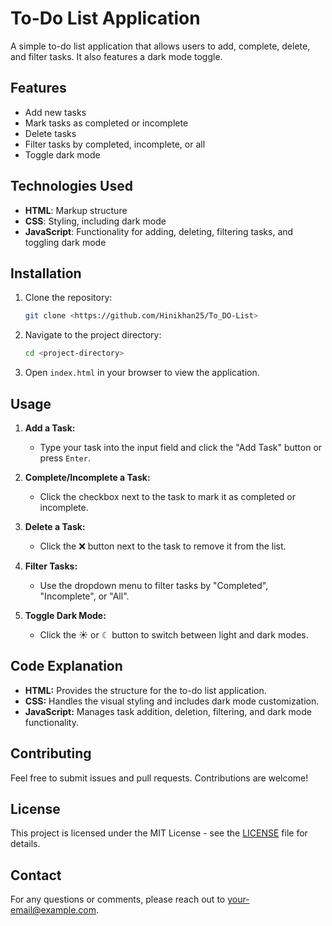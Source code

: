 # To-Do List Application

A simple to-do list application that allows users to add, complete, delete, and filter tasks. It also features a dark mode toggle.

## Features

- Add new tasks
- Mark tasks as completed or incomplete
- Delete tasks
- Filter tasks by completed, incomplete, or all
- Toggle dark mode

## Technologies Used

- **HTML**: Markup structure
- **CSS**: Styling, including dark mode
- **JavaScript**: Functionality for adding, deleting, filtering tasks, and toggling dark mode

## Installation

1. Clone the repository:
    ```bash
    git clone <https://github.com/Hinikhan25/To_DO-List>
    ```

2. Navigate to the project directory:
    ```bash
    cd <project-directory>
    ```

3. Open `index.html` in your browser to view the application.

## Usage

1. **Add a Task:**
   - Type your task into the input field and click the "Add Task" button or press `Enter`.

2. **Complete/Incomplete a Task:**
   - Click the checkbox next to the task to mark it as completed or incomplete.

3. **Delete a Task:**
   - Click the ❌ button next to the task to remove it from the list.

4. **Filter Tasks:**
   - Use the dropdown menu to filter tasks by "Completed", "Incomplete", or "All".

5. **Toggle Dark Mode:**
   - Click the ☀️ or ☾ button to switch between light and dark modes.

## Code Explanation

- **HTML:** Provides the structure for the to-do list application.
- **CSS:** Handles the visual styling and includes dark mode customization.
- **JavaScript:** Manages task addition, deletion, filtering, and dark mode functionality.

## Contributing

Feel free to submit issues and pull requests. Contributions are welcome!

## License

This project is licensed under the MIT License - see the [LICENSE](LICENSE) file for details.

## Contact

For any questions or comments, please reach out to [your-email@example.com](mailto:hinamehboob740@gmail.com).
